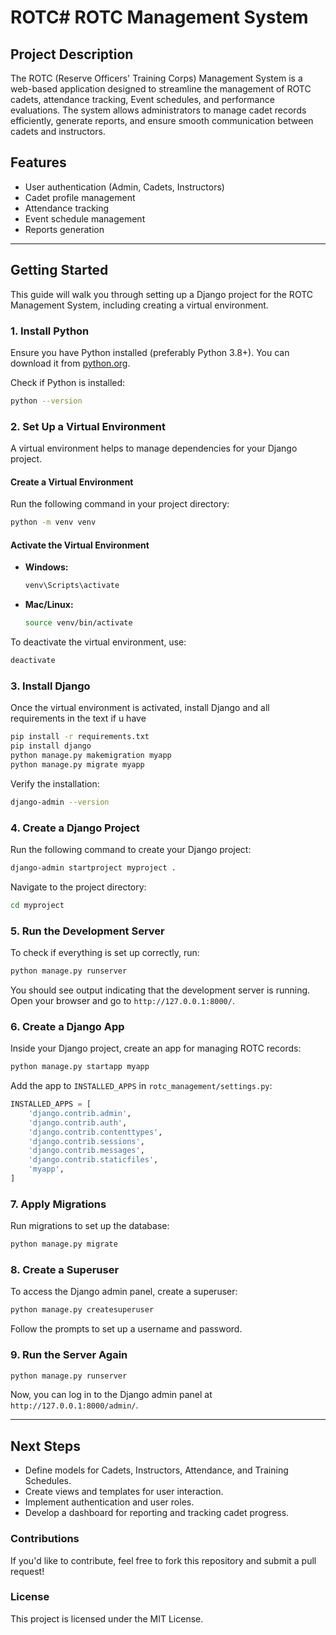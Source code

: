 # ROTC# ROTC Management System

## Project Description

The ROTC (Reserve Officers' Training Corps) Management System is a web-based application designed to streamline the management of ROTC cadets, attendance tracking, Event schedules, and performance evaluations. The system allows administrators to manage cadet records efficiently, generate reports, and ensure smooth communication between cadets and instructors.

## Features

- User authentication (Admin, Cadets, Instructors)
- Cadet profile management
- Attendance tracking
- Event schedule management
- Reports generation

---

## Getting Started

This guide will walk you through setting up a Django project for the ROTC Management System, including creating a virtual environment.

### 1. Install Python

Ensure you have Python installed (preferably Python 3.8+). You can download it from [python.org](https://www.python.org/downloads/).

Check if Python is installed:

```sh
python --version
```

### 2. Set Up a Virtual Environment

A virtual environment helps to manage dependencies for your Django project.

#### Create a Virtual Environment

Run the following command in your project directory:

```sh
python -m venv venv
```

#### Activate the Virtual Environment

- **Windows:**
  ```sh
  venv\Scripts\activate
  ```
- **Mac/Linux:**
  ```sh
  source venv/bin/activate
  ```

To deactivate the virtual environment, use:

```sh
deactivate
```

### 3. Install Django

Once the virtual environment is activated, install Django and all requirements in the text if u have

```sh
pip install -r requirements.txt
pip install django
python manage.py makemigration myapp
python manage.py migrate myapp
```

Verify the installation:

```sh
django-admin --version
```

### 4. Create a Django Project

Run the following command to create your Django project:

```sh
django-admin startproject myproject .
```

Navigate to the project directory:

```sh
cd myproject
```

### 5. Run the Development Server

To check if everything is set up correctly, run:

```sh
python manage.py runserver
```

You should see output indicating that the development server is running. Open your browser and go to `http://127.0.0.1:8000/`.

### 6. Create a Django App

Inside your Django project, create an app for managing ROTC records:

```sh
python manage.py startapp myapp
```

Add the app to `INSTALLED_APPS` in `rotc_management/settings.py`:

```python
INSTALLED_APPS = [
    'django.contrib.admin',
    'django.contrib.auth',
    'django.contrib.contenttypes',
    'django.contrib.sessions',
    'django.contrib.messages',
    'django.contrib.staticfiles',
    'myapp',
]
```

### 7. Apply Migrations

Run migrations to set up the database:

```sh
python manage.py migrate
```

### 8. Create a Superuser

To access the Django admin panel, create a superuser:

```sh
python manage.py createsuperuser
```

Follow the prompts to set up a username and password.

### 9. Run the Server Again

```sh
python manage.py runserver
```

Now, you can log in to the Django admin panel at `http://127.0.0.1:8000/admin/`.

---

## Next Steps

- Define models for Cadets, Instructors, Attendance, and Training Schedules.
- Create views and templates for user interaction.
- Implement authentication and user roles.
- Develop a dashboard for reporting and tracking cadet progress.

### Contributions

If you'd like to contribute, feel free to fork this repository and submit a pull request!

### License

This project is licensed under the MIT License.
